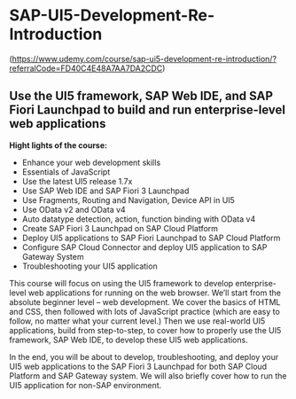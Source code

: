 # SAP-UI5-Development-Re-Introduction

(https://www.udemy.com/course/sap-ui5-development-re-introduction/?referralCode=FD40C4E48A7AA7DA2CDC)

## Use the UI5 framework, SAP Web IDE, and SAP Fiori Launchpad to build and run enterprise-level web applications



**Hight lights of the course:**
- Enhance your web development skills
- Essentials of JavaScript
- Use the latest UI5 release 1.7x
- Use SAP Web IDE and SAP Fiori 3 Launchpad
- Use Fragments, Routing and Navigation, Device API in UI5
- Use OData v2 and OData v4
- Auto datatype detection, action, function binding with OData v4
- Create SAP Fiori 3 Launchpad on SAP Cloud Platform
- Deploy UI5 applications to SAP Fiori Launchpad to SAP Cloud Platform
- Configure SAP Cloud Connector and deploy UI5 application to SAP Gateway System
- Troubleshooting your UI5 application


This course will focus on using the UI5 framework to develop enterprise-level web applications for running on the web browser. We’ll start from the absolute beginner level – web development. We cover the basics of HTML and CSS, then followed with lots of JavaScript practice (which are easy to follow, no matter what your current level.) Then we use real-world UI5 applications, build from step-to-step, to cover how to properly use the UI5 framework, SAP Web IDE, to develop these UI5 web applications. 

In the end, you will be about to develop, troubleshooting, and deploy your UI5 web applications to the SAP Fiori 3 Launchpad for both SAP Cloud Platform and SAP Gateway system. We will also briefly cover how to run the UI5 application for non-SAP environment.
